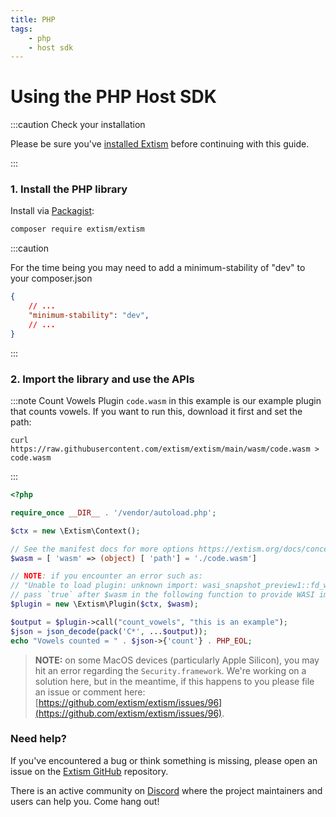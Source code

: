 ```yaml
---
title: PHP
tags:
    - php
    - host sdk
---
```


# Using the PHP Host SDK


:::caution Check your installation

Please be sure you've [installed Extism](/docs/install) before continuing with this guide.

:::

### 1. Install the PHP library

Install via [Packagist](https://packagist.org/):
```sh
composer require extism/extism
```

:::caution

For the time being you may need to add a minimum-stability of "dev" to your composer.json

```json
{
    // ...
    "minimum-stability": "dev",
    // ...
}
```

:::

### 2. Import the library and use the APIs

:::note Count Vowels Plugin
`code.wasm` in this example is our example plugin that counts vowels. If you want to run this, download it first and set the path:

```
curl https://raw.githubusercontent.com/extism/extism/main/wasm/code.wasm > code.wasm
```
:::

```php title=index.php
<?php

require_once __DIR__ . '/vendor/autoload.php';

$ctx = new \Extism\Context();

// See the manifest docs for more options https://extism.org/docs/concepts/manifest
$wasm = [ 'wasm' => (object) [ 'path'] = './code.wasm']

// NOTE: if you encounter an error such as: 
// "Unable to load plugin: unknown import: wasi_snapshot_preview1::fd_write has not been defined"
// pass `true` after $wasm in the following function to provide WASI imports to your plugin.
$plugin = new \Extism\Plugin($ctx, $wasm);

$output = $plugin->call("count_vowels", "this is an example");
$json = json_decode(pack('C*', ...$output));
echo "Vowels counted = " . $json->{'count'} . PHP_EOL;
```

> **NOTE:** on some MacOS devices (particularly Apple Silicon), you may hit an error regarding the `Security.framework`. We're working on a solution here, but in the meantime, if this happens to you please file an issue or comment here: [https://github.com/extism/extism/issues/96](https://github.com/extism/extism/issues/96).

### Need help?

If you've encountered a bug or think something is missing, please open an issue on the [Extism GitHub](https://github.com/extism/extism) repository.

There is an active community on [Discord](https://discord.gg/cx3usBCWnc) where the project maintainers and users can help you. Come hang out!

